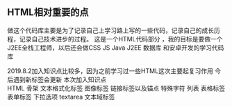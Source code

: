 ## HTML相对重要的点
做这个代码库主要是为了记录自己上学习路上写的一些代码，记录自己的成长历程，记录自己技术进步的过程。
这是一个HTML代码部分 ，我的目标是要做一个J2EE全栈工程师，以后还会做CSS  JS Java J2EE 数据库 和安卓开发的学习代码库

2019.8.2加入知识点比较多，因为之前学习过一些HTML这次主要起复习作用  今后遇到新标签会更新
本次加入知识点  
HTML 骨架 
文本格式化标签 
图像标签
链接标签以及锚点
特殊字符
列表
表格标签
表单标签
下拉选项
textarea 文本域标签
